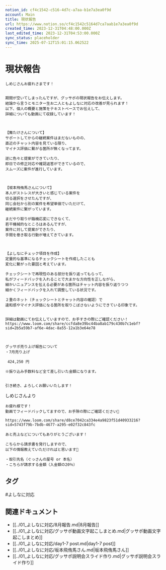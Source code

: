 ```yaml
---
notion_id: cf4c1542-c516-4d7c-a7aa-b1e7a3ea0f9d
account: Main
title: 現状報告
url: https://www.notion.so/cf4c1542c5164d7ca7aab1e7a3ea0f9d
created_time: 2023-12-31T04:48:00.000Z
last_edited_time: 2023-12-31T04:53:00.000Z
sync_status: placeholder
sync_time: 2025-07-12T15:01:15.062522
---
```

# 現状報告

```plain text
しめじさんお疲れさまです！


期間が空いてしまったんですが、グッサポの現状報告をお伝えします。
結論から言うとモニター生お二人ともよしなに対応の改善が見られます！
以下、個人の概要と施策をテキストベースでお伝えして、
詳細についても動画にて収録しています！



【舞たけさんについて】
サポートしてからの継続案件はまだないものの、
直近のチャット内容を見ている限り、
マイナス評価に繋がる箇所が無くなってます。

逆に色々と提案ができていたり、
即日での修正対応や確認返答ができているので、
スムーズに案件が進行しています。



【坂本飛侑馬さんについて】
本人がストレスが大きいと感じている案件を
切る選択をさせたんですが、
同じ会社から別の案件を希望単価でいただけて、
継続案件に繋がっています。

まだやり取りが臨機応変にできなくて、
若干機械的なところはあるんですが、
案件に対して提案ができたり、
手間を巻き取る行動が増えてきています。



【よしなにチェック項目を作成】
定量的な基準になるチェックシートを作成したことも
変化に繋がった要因と考えています。

チェックシートで再現性のある部分を振り返ってもらって、
私がフィードバックを入れることで大まかな方向性を正しながら、
細かいニュアンスを伝える必要がある箇所はチャット内容を振り返りつつ
細かくフィードバックを入れて調整している状況です。

２重のネット（チェックシートとチャット内容の確認）で
違和感やマイナス評価になる箇所を取りこぼさないようにできている印象です。


詳細は動画にてお伝えしていますので、お手すきの際にご確認ください！
https://www.loom.com/share/ccfda8e39bc44ba8ab179c430b7c1ebf?sid=2b5a59b7-af6e-4dac-8a55-12a1b3e64e78



グッサポ売り上げ報告について
・7月売り上げ

 424,250 円

※振り込み手数料など全て差し引いた金額になります。


引き続き、よろしくお願いいたします！
```
しめじさんより
```plain text
お疲れ様です！
動画でフィードバックしてますので、お手隙の際にご確認ください🙏

https://www.loom.com/share/d8ce7042ca334e4a9823f51d40933216?sid=5743f79b-7bdb-4677-a295-e02f32c843fc

あと売上などについてもありがとうございます！

こちらから請求書を発行しますので、
以下の情報教えていただければと思います🙏

・取引先名（ぐっさんの屋号 or 本名）
・こちらが請求する金額（入金額の20％）
```

## タグ

#よしなに対応 

## 関連ドキュメント

- [[../01_よしなに対応/8月報告.md|8月報告]]
- [[../01_よしなに対応/グッサポ動画文字起こしまとめ.md|グッサポ動画文字起こしまとめ]]
- [[../01_よしなに対応/day1-7 post.md|day1-7 post]]
- [[../01_よしなに対応/坂本飛侑馬さん.md|坂本飛侑馬さん]]
- [[../01_よしなに対応/グッサポ説明会スライド作り.md|グッサポ説明会スライド作り]]
